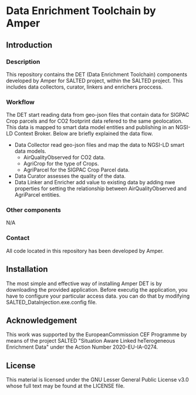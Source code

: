 # Data Enrichment Toolchain by Amper
## Introduction
### Description
This repository contains the DET (Data Enrichment Toolchain) components developed by Amper for SALTED project, within the SALTED project. This includes data collectors, curator, linkers and enrichers proccess.
### Workflow
The DET start reading data from geo-json files that contain data for SIGPAC Crop parcels and for CO2 footprint data refered to the same geolocation. This data is mapped to smart data model entities and publishing in an NGSI-LD Context Broker. Below are briefly explained the data flow.
  - Data Collector read geo-json files and map the data to NGSI-LD smart data models.
    -   AirQualityObserved for CO2 data.
    -   AgriCrop for the type of Crops.
    -   AgriParcel for the SIGPAC Crop Parcel data.
  - Data Curator assesses the quality of the data.
  - Data Linker and Enricher add value to existing data by adding nwe properties for setting the relationship between AirQualityObserved and AgriParcel entities.

 ### Other components
 N/A
 ### Contact
 All code located in this repository has been developed by Amper.

 ## Installation
 The most simple and effective way of installing Amper DET is by downloading the provided application. Before executig the application, you have to configure your particular access data. you can do that by modifying SALTED_DataInjection.exe.config file.

 ## Acknowledgement
 This work was supported by the EuropeanCommission CEF Programme by means of the project SALTED "Situation Aware Linked heTerogeneous Enrichment Data" under the Action Number 2020-EU-IA-0274.

 ## License
 This material is licensed under the GNU Lesser General Public License v3.0 whose full text may be found at the LICENSE file.
 
    
